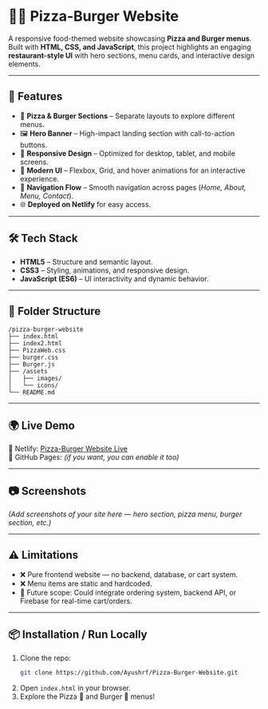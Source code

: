 # 🍕🍔 Pizza-Burger Website  

A responsive food-themed website showcasing **Pizza and Burger menus**.  
Built with **HTML, CSS, and JavaScript**, this project highlights an engaging **restaurant-style UI** with hero sections, menu cards, and interactive design elements.  

---

## 🚀 Features  
- 🍕 **Pizza & Burger Sections** – Separate layouts to explore different menus.  
- 🖼️ **Hero Banner** – High-impact landing section with call-to-action buttons.  
- 📱 **Responsive Design** – Optimized for desktop, tablet, and mobile screens.  
- 🎨 **Modern UI** – Flexbox, Grid, and hover animations for an interactive experience.  
- 🧭 **Navigation Flow** – Smooth navigation across pages (*Home, About, Menu, Contact*).  
- 🌐 **Deployed on Netlify** for easy access.  

---

## 🛠️ Tech Stack  
- **HTML5** – Structure and semantic layout.  
- **CSS3** – Styling, animations, and responsive design.  
- **JavaScript (ES6)** – UI interactivity and dynamic behavior.  

---

## 📁 Folder Structure  
```
/pizza-burger-website
├── index.html
├── index2.html
├── PizzaWeb.css
├── burger.css
├── Burger.js
├── /assets
│   ├── images/
│   └── icons/
└── README.md
```  

---

## 🌍 Live Demo  
🔗 Netlify: [Pizza-Burger Website Live](https://bucolic-fox-157fea.netlify.app/#about)  
🔗 GitHub Pages: *(if you want, you can enable it too)*  

---

## 📷 Screenshots  
*(Add screenshots of your site here — hero section, pizza menu, burger section, etc.)*  

---

## ⚠️ Limitations  
- ❌ Pure frontend website — no backend, database, or cart system.  
- ❌ Menu items are static and hardcoded.  
- 🚀 Future scope: Could integrate ordering system, backend API, or Firebase for real-time cart/orders.  

---

## 📦 Installation / Run Locally  
1. Clone the repo:  
   ```bash
   git clone https://github.com/Ayushrf/Pizza-Burger-Website.git
   ```  
2. Open `index.html` in your browser.  
3. Explore the Pizza 🍕 and Burger 🍔 menus!  
